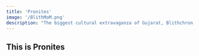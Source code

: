 ```yaml
---
title: 'Pronites'
image: '/BlithMoM.png'
description: "The biggest cultural extravaganza of Gujarat, Blithchron promises to give you the fun and exciting night-out that you deserve with incredible humour, EDM, and the concert performances by the biggest artist of the country- from Ayushmann Khurrana and Nucleya to Rajat Chauhan and Rahul Dua. Join us at Blithchron to find out what incredible suprises are in store for us."
---
```


## This is Pronites